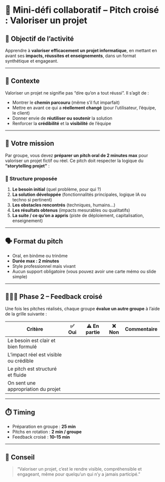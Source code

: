 # 🎤 **Mini-défi collaboratif – Pitch croisé : Valoriser un projet**

## 🎯 Objectif de l’activité

Apprendre à **valoriser efficacement un projet informatique**, en mettant en avant ses **impacts, réussites et enseignements**, dans un format synthétique et engageant.

---

## 🧩 Contexte

Valoriser un projet ne signifie pas “dire qu’on a tout réussi”. Il s’agit de :

- Montrer le **chemin parcouru** (même s’il fut imparfait)
- Mettre en avant ce qui a **réellement changé** (pour l’utilisateur, l’équipe, le client)
- Donner envie de **réutiliser ou soutenir** la solution
- Renforcer la **crédibilité** et la **visibilité** de l’équipe

---

## 📣 Votre mission

Par groupe, vous devez **préparer un pitch oral de 2 minutes max** pour valoriser un projet fictif ou réel. Ce pitch doit respecter la logique du **“storytelling projet”** :

### 🔧 Structure proposée

1. **Le besoin initial** (quel problème, pour qui ?)
2. **La solution développée** (fonctionnalités principales, logique IA ou techno si pertinent)
3. **Les obstacles rencontrés** (techniques, humains…)
4. **Les résultats obtenus** (impacts mesurables ou qualitatifs)
5. **La suite / ce qu’on a appris** (piste de déploiement, capitalisation, enseignement)

---

## 🗣️ Format du pitch

- Oral, en binôme ou trinôme
- **Durée max : 2 minutes**
- Style professionnel mais vivant
- Aucun support obligatoire (vous pouvez avoir une carte mémo ou slide simple)

---

## 🧑‍🤝‍🧑 Phase 2 – Feedback croisé

Une fois les pitches réalisés, chaque groupe **évalue un autre groupe** à l’aide de la grille suivante :

| Critère                               | ✅ Oui | ⚠️ En partie | ❌ Non | Commentaire |
| ------------------------------------- | ------ | ------------ | ------ | ----------- |
| Le besoin est clair et bien formulé   |        |              |        |             |
| L’impact réel est visible ou crédible |        |              |        |             |
| Le pitch est structuré et fluide      |        |              |        |             |
| On sent une appropriation du projet   |        |              |        |             |

---

## ⏱️ Timing

- Préparation en groupe : **25 min**
- Pitchs en rotation : **2 min / groupe**
- Feedback croisé : **10–15 min**

---

## 📝 Conseil

> “Valoriser un projet, c’est le rendre visible, compréhensible et engageant, même pour quelqu’un qui n’y a jamais participé.”
